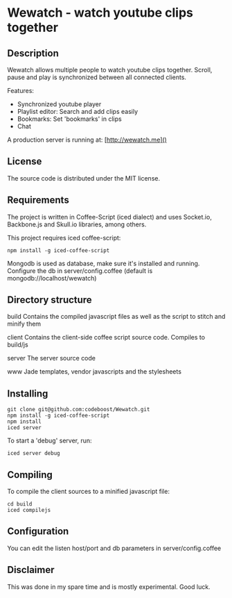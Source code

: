 Wewatch - watch youtube clips together
======================================

Description
-----------

Wewatch allows multiple people to watch youtube clips together.
Scroll, pause and play is synchronized between all connected clients.

Features:

- Synchronized youtube player
- Playlist editor: Search and add clips easily
- Bookmarks: Set 'bookmarks' in clips
- Chat

A production server is running at: [http://wewatch.me]()


License
-------

The source code is distributed under the MIT license.

Requirements
------------

The project is written in Coffee-Script (iced dialect) and uses Socket.io, Backbone.js and Skull.io libraries, among others.

This project requires iced coffee-script:

	npm install -g iced-coffee-script

Mongodb is used as database, make sure it's installed and running.
Configure the db in server/config.coffee (default is mongodb://localhost/wewatch)


Directory structure
-------------------

build
	Contains the compiled javascript files as well as the script to stitch and minify them

client
	Contains the client-side coffee script source code. Compiles to build/js

server
	The server source code

www
	Jade templates, vendor javascripts and the stylesheets


Installing
----------
	git clone git@github.com:codeboost/Wewatch.git
	npm install -g iced-coffee-script
	npm install
	iced server

To start a 'debug' server, run:

	iced server debug


Compiling
---------

To compile the client sources to a minified javascript file:
	
	cd build
	iced compilejs

Configuration
-------------

You can edit the listen host/port and db parameters in server/config.coffee


Disclaimer
----------

This was done in my spare time and is mostly experimental. Good luck.
